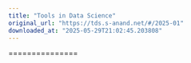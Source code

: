 ```yaml
---
title: "Tools in Data Science"
original_url: "https://tds.s-anand.net/#/2025-01"
downloaded_at: "2025-05-29T21:02:45.203808"
---
```


===============